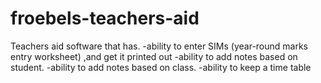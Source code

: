 # froebels-teachers-aid

Teachers aid software that has.
-ability to enter SIMs (year-round marks entry worksheet) ,and get it printed out
-ability to add notes based on student.
-ability to add notes based on class.
-ability to keep a time table
